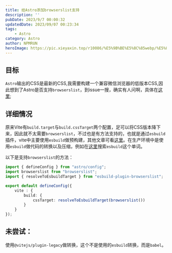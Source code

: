 ```yaml
---
title: 给Astro添加browserslist支持
description: ''
pubDate: 2023/9/7 00:00:32
updatedDate: 2023/09/07 00:23:34
tags:
    - Astro
category: Astro
author: NPMRUN
heroImage: https://pic.xieyaxin.top/r10086/%E5%9B%BE%E5%8C%85webp/%E5%8A%A8%E6%BC%AB%E7%BB%BC%E5%90%882/yande550104_yanis.webp
---
```


## 目标

`Astro`输出的CSS是最新的CSS,我需要构建一个兼容微信浏览器的低版本CSS,因此想到了Astro是否支持`browserslist`，到issue一搜，确实有人问啊，具体在[这里](https://github.com/withastro/astro/issues/4092);

## 详细情况

原来Vite有`build.target`与`build.cssTarget`两个配置，足可以将CSS版本降下来，因此就不太需要`browserslist`，不过也是有方法支持的，也就是通过`esbuild`插件，vite中主要使用`esbuild`做预构建，其他文章可看[这里](https://juejin.cn/post/7240740177449435191#heading-9)。在生产环境中是使用`esbuild`做代码的转换以及压缩，例如在[这里](https://vitejs.cn/vite3-cn/config/build-options.html#build-target)搜索`esbuild`这个单词。

以下是支持`browserslist`的方法：

```ts
import { defineConfig } from "astro/config";
import browserslist from "browserslist";
import { resolveToEsbuildTarget } from "esbuild-plugin-browserslist";

export default defineConfig({
    vite : {
        build: {
            cssTarget: resolveToEsbuildTarget(browserslist())
        }
    }
});
```

## 未尝试：

使用`@vitejs/plugin-legacy`做转换，这个不是使用的`esbuild`转换，而是`babel`。
